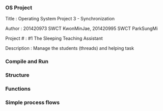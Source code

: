 
### OS Project
Title : Operating System Project 3 - Synchronization

Author : 201420973 SWCT KwonMinJae, 201420995 SWCT ParkSungMi

Project # : #1 The Sleeping Teaching Assistant

Description : Manage the students (threads) and helping task


### Compile and Run 


### Structure


### Functions


### Simple process flows


